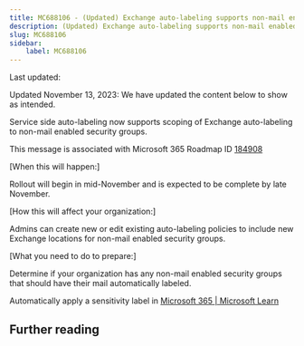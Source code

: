 ```yaml
---
title: MC688106 - (Updated) Exchange auto-labeling supports non-mail enabled security groups
description: (Updated) Exchange auto-labeling supports non-mail enabled security groups
slug: MC688106
sidebar:
    label: MC688106
---
```



Last updated: 

<p style="">Updated November 13, 2023: We have updated the content below to show as intended.</p><p style="">Service side auto-labeling now supports scoping of Exchange auto-labeling to non-mail enabled security groups.</p>
<p>This message is associated with Microsoft 365 Roadmap ID <a href="https://www.microsoft.com/microsoft-365/roadmap?filters=&amp;searchterms=184908" target="_blank">184908</a></p>
<p>[When this will happen:]</p>

<p>Rollout will begin in mid-November and is expected to be complete by late November.&nbsp;</p>

<p>[How this will affect your organization:]</p>

<p>Admins can create new or edit existing auto-labeling policies to include new Exchange locations for non-mail enabled security groups.</p>
<p>[What you need to do to prepare:]</p>
<p>Determine if your organization has any non-mail enabled security groups that should have their mail automatically labeled.</p><p>Automatically apply a sensitivity label in <a href="https://learn.microsoft.com/purview/apply-sensitivity-label-automatically" target="_blank">Microsoft 365 | Microsoft Learn</a></p>

## Further reading
